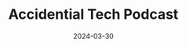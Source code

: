 ---
title: Accidential Tech Podcast
type: Podcast
tags: ["Technology"]
image: ./images/atp.png
link: https://atp.fm/
date: 2024-03-30
---